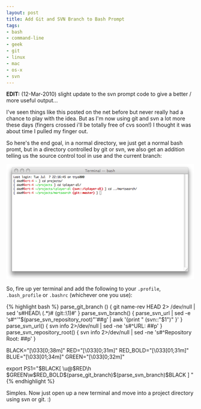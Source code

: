 ```yaml
---
layout: post
title: Add Git and SVN Branch to Bash Prompt
tags:
- bash
- command-line
- geek
- git
- linux
- mac
- os-x
- svn
---
```


**EDIT:** (12-Mar-2010) slight update to the svn prompt code to give a better / more useful
output...

I've seen things like this posted on the net before but never really had a chance to play with
the idea. But as I'm now using git and svn a lot more these days (fingers crossed i'll be
totally free of cvs soon!) I thought it was about time I pulled my finger out.

So here's the end goal, in a normal directory, we just get a normal bash promt, but in a
directory controlled by git or svn, we also get an addition telling us the source control tool
in use and the current branch:

<img
  src="/images/2009/git_svn_bash_terminal.png"
  alt="git_svn_bash_terminal"
  title="git_svn_bash_terminal"
  width="500"
  class="center" />

So, fire up yer terminal and add the following to your `.profile`, `.bash_profile` or `.bashrc`
(whichever one you use):

{% highlight bash %}
parse_git_branch () {
  git name-rev HEAD 2> /dev/null | sed 's#HEAD\ \(.*\)# (git::\1)#'
}
parse_svn_branch() {
  parse_svn_url | sed -e 's#^'"$(parse_svn_repository_root)"'##g' | awk '{print " (svn::"$1")" }'
}
parse_svn_url() {
  svn info 2>/dev/null | sed -ne 's#^URL: ##p'
}
parse_svn_repository_root() {
  svn info 2>/dev/null | sed -ne 's#^Repository Root: ##p'
}

BLACK="\[\033[0;38m\]"
RED="\[\033[0;31m\]"
RED_BOLD="\[\033[01;31m\]"
BLUE="\[\033[01;34m\]"
GREEN="\[\033[0;32m\]"

export PS1="$BLACK[ \u@$RED\h $GREEN\w$RED_BOLD\$(parse_git_branch)\$(parse_svn_branch)$BLACK ] "
{% endhighlight %}

Simples. Now just open up a new terminal and move into a project directory using svn or git. :)
